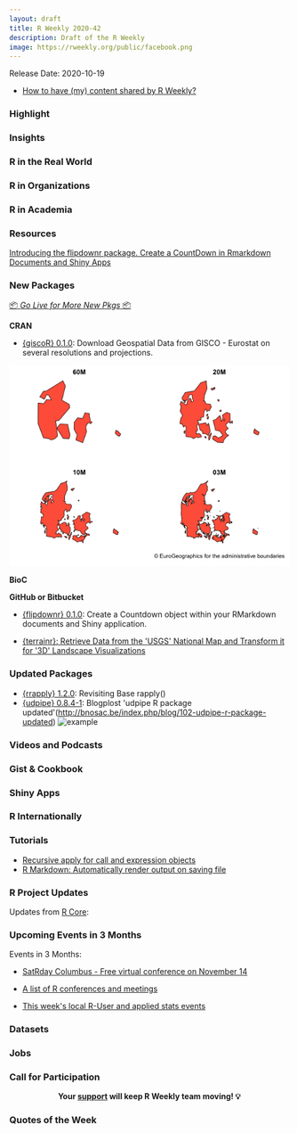 ```yaml
---
layout: draft
title: R Weekly 2020-42
description: Draft of the R Weekly
image: https://rweekly.org/public/facebook.png
---
```


Release Date: 2020-10-19

+ [How to have (my) content shared by R Weekly?](https://github.com/rweekly/rweekly.org#how-to-have-my-content-shared-by-r-weekly)


###  Highlight



### Insights



### R in the Real World



###  R in Organizations



###  R in Academia



###  Resources

[Introducing the flipdownr package. Create a CountDown in Rmarkdown Documents and Shiny Apps](https://ihaddadenfodil.com/post/introducing-the-flipdownr-package-create-a-countdown-in-rmarkdown-documents-and-shiny-apps/)

###  New Packages

<p class="added-hostname"><a href="https://rweekly.org/live" target="_blank" class="externalLink">📦 <i>Go Live for More New Pkgs</i> 📦</a></p>

**CRAN**

+ [{giscoR} 0.1.0](https://cran.r-project.org/package=giscoR): Download Geospatial Data from GISCO - Eurostat on several resolutions and projections.

![{giscoR} 0.1.0](https://raw.githubusercontent.com/dieghernan/giscoR/master/man/figures/README-example-1.png)

**BioC**



**GitHub or Bitbucket**

+ [{flipdownr} 0.1.0](https://github.com/feddelegrand7/flipdownr): Create a Countdown object within your RMarkdown documents and Shiny application.

+ [{terrainr}: Retrieve Data from the 'USGS' National Map and Transform it for '3D' Landscape Visualizations](https://mikemahoney218.github.io/terrainr/)


### Updated Packages

+ [{rrapply} 1.2.0](https://cran.r-project.org/package=rrapply): Revisiting Base rapply()
+ [{udpipe} 0.8.4-1](https://cran.r-project.org/package=udpipe): Blogplost 'udpipe R package updated'(http://bnosac.be/index.php/blog/102-udpipe-r-package-updated)
![example](https://pbs.twimg.com/media/EkO_FRTVkAga7UU?format=jpg&name=large)


###  Videos and Podcasts



### Gist & Cookbook



### Shiny Apps



### R Internationally



###  Tutorials

+ [Recursive apply for call and expression objects](https://jorischau.github.io/rrapply/articles/articles/3-calls-and-expressions.html)
+ [R Markdown: Automatically render output on saving file](https://blog.achintyarao.in/post/r-markdown-automatically-render-output/)

<!--<div class="post-more-begin></div><div class="post-more-end"></div>-->

###  R Project Updates

Updates from [R Core](http://developer.r-project.org/blosxom.cgi/R-devel/NEWS):


###  Upcoming Events in 3 Months

Events in 3 Months:

+ [SatRday Columbus - Free virtual conference on November 14](https://columbus2020.satrdays.org/)

+ [A list of R conferences and meetings](https://jumpingrivers.github.io/meetingsR/events.html)

+ [This week's local R-User and applied stats events](https://community.rstudio.com/c/irl)


### Datasets

### Jobs




###  Call for Participation


<p class="hide-support added-hostname support-rweekly" style="text-align: center;font-weight: bold;">Your <a class="non-visited externalLink" href="https://www.patreon.com/rweekly" onclick="pas(this)">support</a> will keep R Weekly team moving! 💡</p>

###  Quotes of the Week
